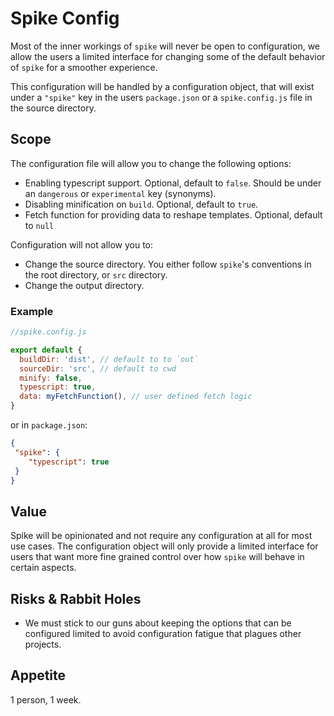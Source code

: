 # Spike Config

Most of the inner workings of `spike` will never be open to configuration, we
allow the users a limited interface for changing some of the default behavior of
`spike` for a smoother experience.

This configuration will be handled by a configuration object, that will exist
under a `"spike"` key in the users `package.json` or a `spike.config.js` file in
the source directory.


## Scope

The configuration file will allow you to change the following options:

- Enabling typescript support. Optional, default to `false`. Should be under an `dangerous` or `experimental` key (synonyms).
- Disabling minification on `build`. Optional, default to `true`.
- Fetch function for providing data to reshape templates. Optional, default to
    `null`
    
Configuration will not allow you to:

- Change the source directory. You either follow `spike`'s conventions in the root directory, or `src` directory.
- Change the output directory.

### Example
```js
//spike.config.js

export default {
  buildDir: 'dist', // default to to `out`
  sourceDir: 'src', // default to cwd
  minify: false,
  typescript: true,
  data: myFetchFunction(), // user defined fetch logic
}
```

or in `package.json`:
```json
{
 "spike": {
    "typescript": true
 }
}
```

## Value

Spike will be opinionated and not require any configuration at all for most use
cases. The configuration object will only provide a limited interface for users
that want more fine grained control over how `spike` will behave in certain aspects.

## Risks & Rabbit Holes

- We must stick to our guns about keeping the options that can be configured
    limited to avoid configuration fatigue that plagues other projects.

## Appetite

1 person, 1 week.
